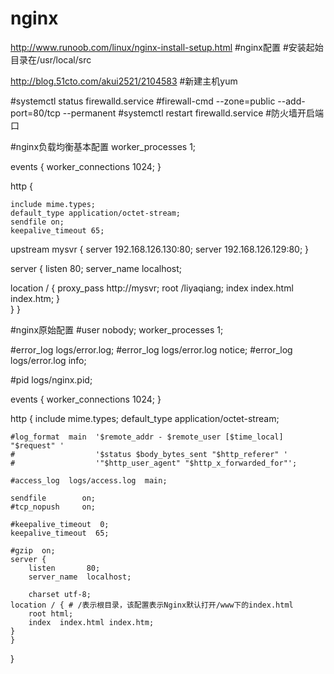 # nginx
http://www.runoob.com/linux/nginx-install-setup.html #nginx配置
#安装起始目录在/usr/local/src

http://blog.51cto.com/akui2521/2104583 #新建主机yum

#systemctl status firewalld.service
#firewall-cmd --zone=public --add-port=80/tcp --permanent
#systemctl restart firewalld.service    #防火墙开启端口


#nginx负载均衡基本配置
worker_processes 1;

events { 
    worker_connections 1024; 
 }

http {

    include mime.types; 
    default_type application/octet-stream;
    sendfile on;
    keepalive_timeout 65;

upstream mysvr { 
    server 192.168.126.130:80;
    server 192.168.126.129:80;
}

server { 
    listen 80;
    server_name localhost;

location / { 
    proxy_pass  http://mysvr;
    root /liyaqiang;
    index index.html index.htm;
                }        
           } 
}



#nginx原始配置
#user  nobody;
worker_processes  1;
 
#error_log  logs/error.log;
#error_log  logs/error.log  notice;
#error_log  logs/error.log  info;
 
#pid        logs/nginx.pid;
 
 
events {
    worker_connections  1024;
}
 
 
http {
    include       mime.types;
    default_type  application/octet-stream;
 
    #log_format  main  '$remote_addr - $remote_user [$time_local] "$request" '
    #                  '$status $body_bytes_sent "$http_referer" '
    #                  '"$http_user_agent" "$http_x_forwarded_for"';
 
    #access_log  logs/access.log  main;
 
    sendfile        on;
    #tcp_nopush     on;
 
    #keepalive_timeout  0;
    keepalive_timeout  65;
 
    #gzip  on;
    server {
        listen       80;
        server_name  localhost;
 
        charset utf-8;
	location / { # /表示根目录，该配置表示Nginx默认打开/www下的index.html  
	    root html;
	    index  index.html index.htm;
	}
    }
 }
